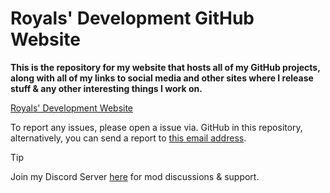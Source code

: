 # Royals' Development GitHub Website

**This is the repository for my website that hosts all of my GitHub projects, along with all of my links to social media and other sites where I release stuff & any other interesting things I work on.**

[Royals' Development Website](https://frvrroyals.github.io)

To report any issues, please open a issue via. GitHub in this repository, alternatively, you can send a report to [this email address](mailto:royalsdev@outlook.com?subject=Royals%E2%80%99%20Development%20Website%2FGitHub%20Report).

> [!TIP]
> Join my Discord Server [here](https://discord.gg/ywwvZ66QbX) for mod discussions & support.